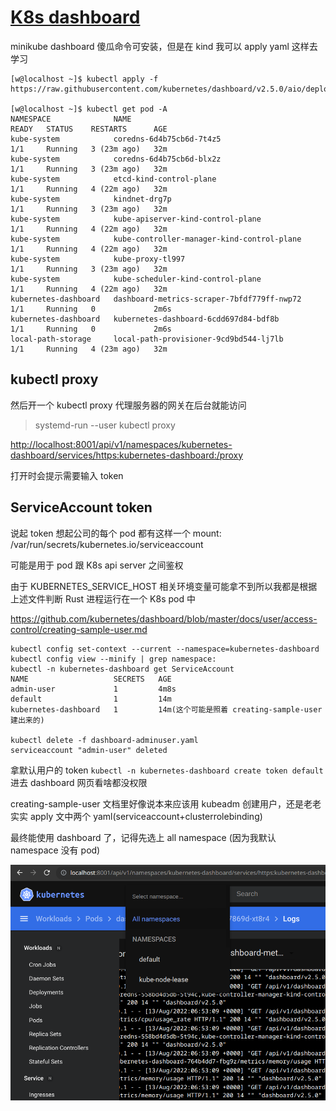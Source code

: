 # [K8s dashboard](/2022/08/k8s_dashboard_and_kubectl_proxy.md)

minikube dashboard 傻瓜命令可安装，但是在 kind 我可以 apply yaml 这样去学习

```
[w@localhost ~]$ kubectl apply -f https://raw.githubusercontent.com/kubernetes/dashboard/v2.5.0/aio/deploy/recommended.yaml

[w@localhost ~]$ kubectl get pod -A 
NAMESPACE              NAME                                         READY   STATUS    RESTARTS      AGE
kube-system            coredns-6d4b75cb6d-7t4z5                     1/1     Running   3 (23m ago)   32m
kube-system            coredns-6d4b75cb6d-blx2z                     1/1     Running   3 (23m ago)   32m
kube-system            etcd-kind-control-plane                      1/1     Running   4 (22m ago)   32m
kube-system            kindnet-drg7p                                1/1     Running   3 (23m ago)   32m
kube-system            kube-apiserver-kind-control-plane            1/1     Running   4 (22m ago)   32m
kube-system            kube-controller-manager-kind-control-plane   1/1     Running   4 (22m ago)   32m
kube-system            kube-proxy-tl997                             1/1     Running   3 (23m ago)   32m
kube-system            kube-scheduler-kind-control-plane            1/1     Running   4 (22m ago)   32m
kubernetes-dashboard   dashboard-metrics-scraper-7bfdf779ff-nwp72   1/1     Running   0             2m6s
kubernetes-dashboard   kubernetes-dashboard-6cdd697d84-bdf8b        1/1     Running   0             2m6s
local-path-storage     local-path-provisioner-9cd9bd544-lj7lb       1/1     Running   4 (23m ago)   32m
```

## kubectl proxy

然后开一个 kubectl proxy 代理服务器的网关在后台就能访问

> systemd-run --user kubectl proxy

<http://localhost:8001/api/v1/namespaces/kubernetes-dashboard/services/https:kubernetes-dashboard:/proxy>

打开时会提示需要输入 token

## ServiceAccount token

说起 token 想起公司的每个 pod 都有这样一个 mount: /var/run/secrets/kubernetes.io/serviceaccount

可能是用于 pod 跟 K8s api server 之间鉴权

由于 KUBERNETES_SERVICE_HOST 相关环境变量可能拿不到所以我都是根据上述文件判断 Rust 进程运行在一个 K8s pod 中

<https://github.com/kubernetes/dashboard/blob/master/docs/user/access-control/creating-sample-user.md>

```
kubectl config set-context --current --namespace=kubernetes-dashboard 
kubectl config view --minify | grep namespace:
kubectl -n kubernetes-dashboard get ServiceAccount
NAME                   SECRETS   AGE
admin-user             1         4m8s
default                1         14m
kubernetes-dashboard   1         14m(这个可能是照着 creating-sample-user 建出来的)

kubectl delete -f dashboard-adminuser.yaml
serviceaccount "admin-user" deleted
```

拿默认用户的 token `kubectl -n kubernetes-dashboard create token default` 进去 dashboard 网页看啥都没权限

creating-sample-user 文档里好像说本来应该用 kubeadm 创建用户，还是老老实实 apply 文中两个 yaml(serviceaccount+clusterrolebinding)

最终能使用 dashboard 了，记得先选上 all namespace (因为我默认 namespace 没有 pod)

![](k8s_dashboard.png)
